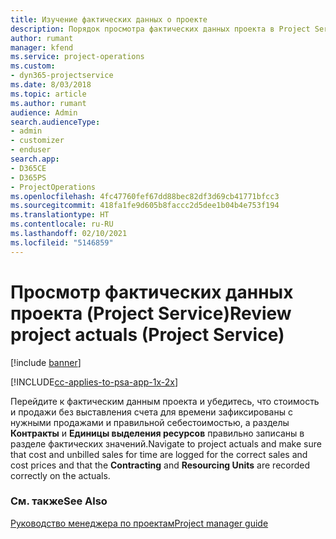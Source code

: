 ```yaml
---
title: Изучение фактических данных о проекте
description: Порядок просмотра фактических данных проекта в Project Service
author: rumant
manager: kfend
ms.service: project-operations
ms.custom:
- dyn365-projectservice
ms.date: 8/03/2018
ms.topic: article
ms.author: rumant
audience: Admin
search.audienceType:
- admin
- customizer
- enduser
search.app:
- D365CE
- D365PS
- ProjectOperations
ms.openlocfilehash: 4fc47760fef67dd88bec82df3d69cb41771bfcc3
ms.sourcegitcommit: 418fa1fe9d605b8faccc2d5dee1b04b4e753f194
ms.translationtype: HT
ms.contentlocale: ru-RU
ms.lasthandoff: 02/10/2021
ms.locfileid: "5146859"
---
```

# <a name="review-project-actuals-project-service"></a><span data-ttu-id="568fd-103">Просмотр фактических данных проекта (Project Service)</span><span class="sxs-lookup"><span data-stu-id="568fd-103">Review project actuals (Project Service)</span></span>

[!include [banner](../includes/psa-now-project-operations.md)]

[!INCLUDE[cc-applies-to-psa-app-1x-2x](../includes/cc-applies-to-psa-app-1x-2x.md)]

<span data-ttu-id="568fd-104">Перейдите к фактическим данным проекта и убедитесь, что стоимость и продажи без выставления счета для времени зафиксированы с нужными продажами и правильной себестоимостью, а разделы **Контракты** и **Единицы выделения ресурсов** правильно записаны в разделе фактических значений.</span><span class="sxs-lookup"><span data-stu-id="568fd-104">Navigate to project actuals and make sure that cost and unbilled sales for time are logged for the correct sales and cost prices and that the **Contracting** and **Resourcing Units** are recorded correctly on the actuals.</span></span>  
  
### <a name="see-also"></a><span data-ttu-id="568fd-105">См. также</span><span class="sxs-lookup"><span data-stu-id="568fd-105">See Also</span></span>  
 [<span data-ttu-id="568fd-106">Руководство менеджера по проектам</span><span class="sxs-lookup"><span data-stu-id="568fd-106">Project manager guide</span></span>](../psa/project-manager-guide.md)
